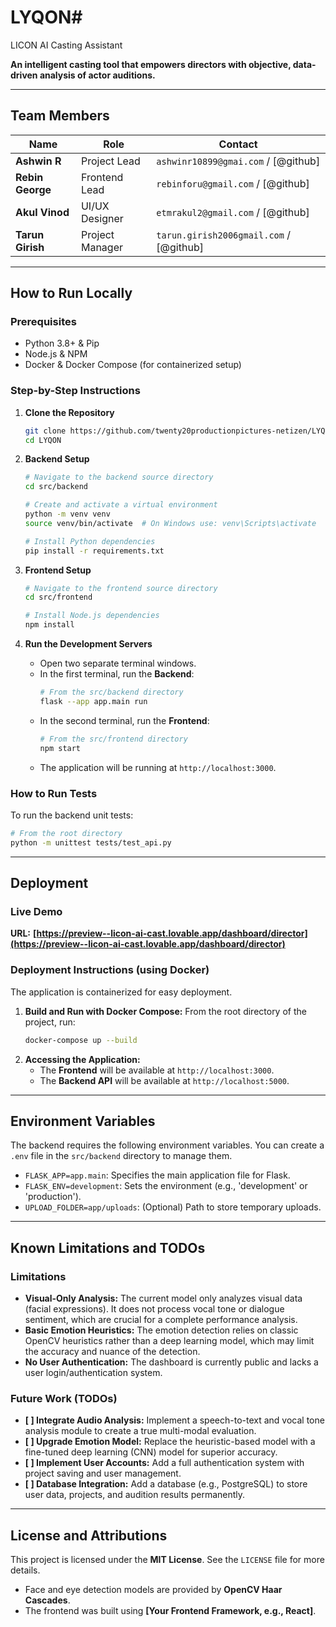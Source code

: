 # LYQON#
LICON AI Casting Assistant

**An intelligent casting tool that empowers directors with objective, data-driven analysis of actor auditions.**

---

## Team Members

| Name              | Role                  | Contact                         |
| ----------------- | --------------------- | ------------------------------- |
| **Ashwin R**      | Project Lead          | `ashwinr10899@gmai.com` / [@github] |
| **Rebin George**  | Frontend Lead         | `rebinforu@gmail.com` / [@github] |
| **Akul Vinod**    | UI/UX Designer        | `etmrakul2@gmail.com` / [@github] |
| **Tarun Girish**  | Project Manager       | `tarun.girish2006gmail.com` / [@github] |

---

## How to Run Locally

### Prerequisites
- Python 3.8+ & Pip
- Node.js & NPM
- Docker & Docker Compose (for containerized setup)

### Step-by-Step Instructions

1.  **Clone the Repository**
    ```bash
    git clone https://github.com/twenty20productionpictures-netizen/LYQON.git
    cd LYQON
    ```

2.  **Backend Setup**
    ```bash
    # Navigate to the backend source directory
    cd src/backend

    # Create and activate a virtual environment
    python -m venv venv
    source venv/bin/activate  # On Windows use: venv\Scripts\activate

    # Install Python dependencies
    pip install -r requirements.txt
    ```

3.  **Frontend Setup**
    ```bash
    # Navigate to the frontend source directory
    cd src/frontend

    # Install Node.js dependencies
    npm install
    ```

4.  **Run the Development Servers**
    - Open two separate terminal windows.
    - In the first terminal, run the **Backend**:
      ```bash
      # From the src/backend directory
      flask --app app.main run
      ```
    - In the second terminal, run the **Frontend**:
      ```bash
      # From the src/frontend directory
      npm start
      ```
    - The application will be running at `http://localhost:3000`.

### How to Run Tests
To run the backend unit tests:
```bash
# From the root directory
python -m unittest tests/test_api.py
```

---

## Deployment

### Live Demo
**URL:** **[https://preview--licon-ai-cast.lovable.app/dashboard/director](https://preview--licon-ai-cast.lovable.app/dashboard/director)**

### Deployment Instructions (using Docker)
The application is containerized for easy deployment.

1.  **Build and Run with Docker Compose:**
    From the root directory of the project, run:
    ```bash
    docker-compose up --build
    ```
2.  **Accessing the Application:**
    - The **Frontend** will be available at `http://localhost:3000`.
    - The **Backend API** will be available at `http://localhost:5000`.

---

## Environment Variables

The backend requires the following environment variables. You can create a `.env` file in the `src/backend` directory to manage them.

- `FLASK_APP=app.main`: Specifies the main application file for Flask.
- `FLASK_ENV=development`: Sets the environment (e.g., 'development' or 'production').
- `UPLOAD_FOLDER=app/uploads`: (Optional) Path to store temporary uploads.

---

## Known Limitations and TODOs

### Limitations
- **Visual-Only Analysis:** The current model only analyzes visual data (facial expressions). It does not process vocal tone or dialogue sentiment, which are crucial for a complete performance analysis.
- **Basic Emotion Heuristics:** The emotion detection relies on classic OpenCV heuristics rather than a deep learning model, which may limit the accuracy and nuance of the detection.
- **No User Authentication:** The dashboard is currently public and lacks a user login/authentication system.

### Future Work (TODOs)
- **[ ] Integrate Audio Analysis:** Implement a speech-to-text and vocal tone analysis module to create a true multi-modal evaluation.
- **[ ] Upgrade Emotion Model:** Replace the heuristic-based model with a fine-tuned deep learning (CNN) model for superior accuracy.
- **[ ] Implement User Accounts:** Add a full authentication system with project saving and user management.
- **[ ] Database Integration:** Add a database (e.g., PostgreSQL) to store user data, projects, and audition results permanently.

---

## License and Attributions

This project is licensed under the **MIT License**. See the `LICENSE` file for more details.

- Face and eye detection models are provided by **OpenCV Haar Cascades**.
- The frontend was built using **[Your Frontend Framework, e.g., React]**.
